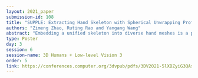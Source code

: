 ```yaml
---
layout: 2021_paper
submission-id: 108
title: "SUPPLE: Extracting Hand Skeleton with Spherical Unwrapping Profiles"
authors: "Zimeng Zhao, Ruting Rao and Yangang Wang"
abstract: "Embedding a unified skeleton into diverse hand meshes is a prominent task both for animation and pose estimation. Most existing methods extracted skeletons from humanoid characters under simple poses, for example T-pose or A-pose. Applying them directly to hand meshes may yield inaccurate or implausible results because hands have higher dexterity and similar endpoints. Furthermore, these methods did not attempt to extract skeleton directly from a scan model which may be not watertight and has much more vertices. Our key idea is to unwrap meshes with different topologies in the same image-based representation, named SUPPLE (Spherical UnwraPping ProfiLEs), and then train a convolutional encoder-decoder to extract skeleton under this representation. Experiments demonstrate that our framework produces reliable and accurate skeleton estimation results across a broad range of datasets, from raw scans to artist-designed models."
type: Poster
day: 3
session: 6
session-name: 3D Humans + Low-level Vision 3
order: 5
link: https://conferences.computer.org/3dvpub/pdfs/3DV2021-5lXBZyiG3QAsRBKXHIjqU8/268800a899/268800a899.pdf
---
```

